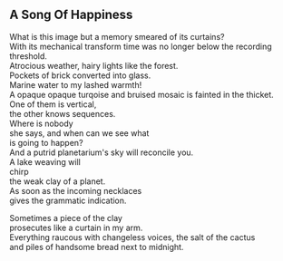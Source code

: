 A Song Of Happiness
-------------------
What is this image but a memory smeared of its curtains?  
With its mechanical transform time was no longer below the recording threshold.  
Atrocious weather, hairy lights like the forest.  
Pockets of brick converted into glass.  
Marine water to my lashed warmth!  
A opaque opaque turqoise and bruised mosaic is fainted in the thicket.  
One of them is vertical,  
the other knows sequences.  
Where is nobody  
she says, and when can we see what  
is going to happen?  
And a putrid planetarium's sky will reconcile you.  
A lake weaving will  
chirp  
the weak clay of a planet.  
As soon as the incoming necklaces  
gives the grammatic indication.  
  
Sometimes a piece of the clay  
prosecutes like a curtain in my arm.  
Everything raucous with changeless voices, the salt of the cactus  
and piles of handsome bread next to midnight.  

